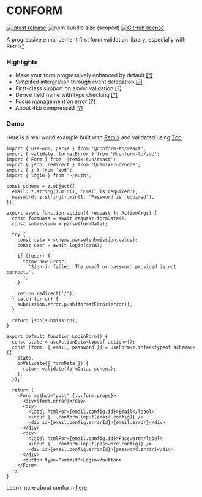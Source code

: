 # CONFORM

[![latest release](https://img.shields.io/github/v/release/edmundhung/conform?display_name=tag&sort=semver&style=flat-square&labelColor=000&color=2a4233)](https://github.com/edmundhung/conform/releases)
![npm bundle size (scoped)](https://img.shields.io/bundlephobia/minzip/@conform-to/react?style=flat-square&labelColor=000&color=2a4233)
[![GitHub license](https://img.shields.io/github/license/edmundhung/conform?style=flat-square&labelColor=000&color=2a4233)](https://github.com/edmundhung/conform/blob/main/LICENSE)

A progressive enhancement first form validation library, especially with Remix[\*](#)

### Highlights

- Make your form progressively enhanced by default [[?]](https://conform.guide/overview "Learn more")
- Simplifed intergration through event delegation [[?]](https://conform.guide/integrations "Learn more")
- First-class support on async validation [[?]](https://conform.guide/async-validation "Learn more")
- Derive field name with type checking [[?]](https://conform.guide/configuration "Learn more")
- Focus management on error [[?]](https://conform.guide/focus-management "Learn more")
- About 4kb compressed [[?]](https://bundlephobia.com/package/@conform-to/react "Check the size on bundlephobia")

### Demo

Here is a real world example built with [Remix](https://remix.run) and validated using [Zod](https://zod.dev).

```tsx
import { useForm, parse } from '@conform-to/react';
import { validate, formatError } from '@conform-to/zod';
import { Form } from '@remix-run/react';
import { json, redirect } from '@remix-run/node';
import { z } from 'zod';
import { login } from '~/auth';

const schema = z.object({
  email: z.string().min(1, 'Email is required'),
  password: z.string().min(1, 'Password is required'),
});

export async function action({ request }: ActionArgs) {
  const formData = await request.formData();
  const submission = parse(formData);

  try {
    const data = schema.parse(submission.value);
    const user = await login(data);

    if (!user) {
      throw new Error(
        'Sign-in failed. The email or password provided is not correct.',
      );
    }

    return redirect('/');
  } catch (error) {
    submission.error.push(formatError(error));
  }

  return json(submission);
}

export default function LoginForm() {
  const state = useActionData<typeof action>();
  const [form, { email, password }] = useForm<z.infer<typeof schema>>({
    state,
    onValidate({ formData }) {
      return validate(formData, schema);
    },
  });

  return (
    <Form method="post" {...form.props}>
      <div>{form.error}</div>
      <div>
        <label htmlFor={email.config.id}>Email</label>
        <input {...conform.input(email.config)} />
        <div id={email.config.errorId}>{email.error}</div>
      </div>
      <div>
        <label htmlFor={email.config.id}>Password</label>
        <input {...conform.input(password.config)} />
        <div id={email.config.errorId}>{password.error}</div>
      </div>
      <button type="submit">Login</button>
    </Form>
  );
}
```

Learn more about conform [here](https://conform.guide/basics).
